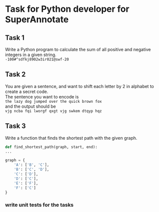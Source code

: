 # Task for Python developer for SuperAnnotate

## Task 1
Write a Python program to calculate the sum of all positive and negative integers in a given string.
<br>
`-100#^sdfkj8902w3ir021@swf-20`

## Task 2
You are given a sentence, and want to shift each letter by 2 in alphabet to create a secret code.<br>
The sentence you want to encode is<br>
`the lazy dog jumped over the quick brown fox`<br>
and the output should be<br>
`vjg ncba fqi lworgf qxgt vjg swkem dtqyp hqz`

## Task 3
Write a function that finds the shortest path with the given graph.

```python
def find_shortest_path(graph, start, end):
...

graph = {
    'A': ['B', 'C'],
    'B': ['C', 'D'],
    'C': ['D'],
    'D': ['C'],
    'E': ['F'],
    'F': ['C']
}
```

### write unit tests for the tasks
